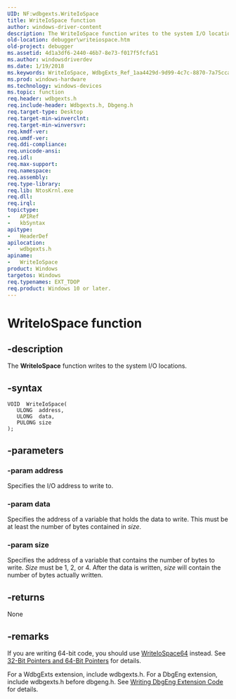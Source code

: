 ```yaml
---
UID: NF:wdbgexts.WriteIoSpace
title: WriteIoSpace function
author: windows-driver-content
description: The WriteIoSpace function writes to the system I/O locations.
old-location: debugger\writeiospace.htm
old-project: debugger
ms.assetid: 4d1a3df6-2440-46b7-8e73-f017f5fcfa51
ms.author: windowsdriverdev
ms.date: 1/19/2018
ms.keywords: WriteIoSpace, WdbgExts_Ref_1aa4429d-9d99-4c7c-8870-7a75ccaad6e5.xml, wdbgexts/WriteIoSpace, debugger.writeiospace, WriteIoSpace function [Windows Debugging]
ms.prod: windows-hardware
ms.technology: windows-devices
ms.topic: function
req.header: wdbgexts.h
req.include-header: Wdbgexts.h, Dbgeng.h
req.target-type: Desktop
req.target-min-winverclnt: 
req.target-min-winversvr: 
req.kmdf-ver: 
req.umdf-ver: 
req.ddi-compliance: 
req.unicode-ansi: 
req.idl: 
req.max-support: 
req.namespace: 
req.assembly: 
req.type-library: 
req.lib: NtosKrnl.exe
req.dll: 
req.irql: 
topictype:
-	APIRef
-	kbSyntax
apitype:
-	HeaderDef
apilocation:
-	wdbgexts.h
apiname:
-	WriteIoSpace
product: Windows
targetos: Windows
req.typenames: EXT_TDOP
req.product: Windows 10 or later.
---
```


# WriteIoSpace function


## -description


The <b>WriteIoSpace</b> function writes to the system I/O locations. 


## -syntax


````
VOID  WriteIoSpace(
   ULONG  address,
   ULONG  data,
   PULONG size
);
````


## -parameters




### -param address

Specifies the I/O address to write to.


### -param data

Specifies the address of a variable that holds the data to write. This must be at least the number of bytes contained in <i>size</i>.


### -param size

Specifies the address of a variable that contains the number of bytes to write. <i>Size</i> must be 1, 2, or 4. After the data is written, <i>size</i> will contain the number of bytes actually written.


## -returns


None



## -remarks


If you are writing 64-bit code, you should use <a href="..\wdbgexts\nf-wdbgexts-writeiospace64.md">WriteIoSpace64</a> instead. See <a href="https://msdn.microsoft.com/library/windows/hardware/ff537780">32-Bit Pointers and 64-Bit Pointers</a> for details.

For a WdbgExts extension, include wdbgexts.h. For a DbgEng extension, include wdbgexts.h before dbgeng.h. See <a href="https://msdn.microsoft.com/library/windows/hardware/ff561480">Writing DbgEng Extension Code</a> for details.


